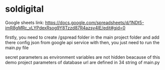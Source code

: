 # soldigital
Google sheets link:
https://docs.google.com/spreadsheets/d/1NDt5-imR8gMRc_vLYPdexRsog9Y8Tzzd87R4azsy4IE/edit#gid=0

firstly, you need to create /gspread folder in the main project folder and add there config json from google api service with
then, you just need to run the main.py file

secret parameters as environment variables are not hidden beacause of this demo project
parameters of database url are defined in 34 string of main.py

